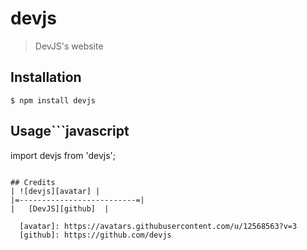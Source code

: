 devjs
=====

> DevJS's website

## Installation
```shell
$ npm install devjs
```

## Usage```javascript
import devjs from 'devjs';
```

## Credits
| ![devjs][avatar] |
|=--------------------------=|
|   [DevJS][github]  |

  [avatar]: https://avatars.githubusercontent.com/u/12568563?v=3
  [github]: https://github.com/devjs
